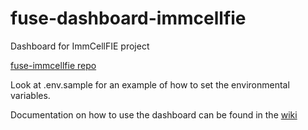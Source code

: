 # fuse-dashboard-immcellfie
Dashboard for ImmCellFIE project

[fuse-immcellfie repo](https://github.com/RENCI/fuse-immcellfie)

Look at .env.sample for an example of how to set the environmental variables.

Documentation on how to use the dashboard can be found in the [wiki](https://github.com/RENCI/fuse-dashboard-immcellfie/wiki)
